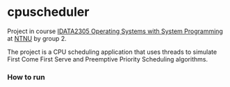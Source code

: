 # cpuscheduler

Project in course
[IDATA2305 Operating Systems with System Programming](https://www.ntnu.edu/studies/courses/IDATA2305#tab=omEmnet)
at [NTNU](https://www.ntnu.edu/) by group 2.

The project is a CPU scheduling application that uses threads to simulate First Come First Serve
and Preemptive Priority Scheduling algorithms.

### How to run
